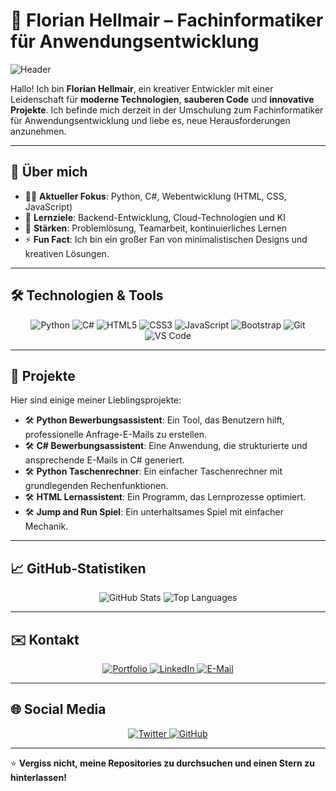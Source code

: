 # 🌟 Florian Hellmair – Fachinformatiker für Anwendungsentwicklung

![Header](https://via.placeholder.com/1200x400?text=Willkommen+auf+meinem+GitHub-Profil)

Hallo! Ich bin **Florian Hellmair**, ein kreativer Entwickler mit einer Leidenschaft für **moderne Technologien**, **sauberen Code** und **innovative Projekte**. Ich befinde mich derzeit in der Umschulung zum Fachinformatiker für Anwendungsentwicklung und liebe es, neue Herausforderungen anzunehmen.

---

## 🚀 Über mich

- 🧑‍💻 **Aktueller Fokus**: Python, C#, Webentwicklung (HTML, CSS, JavaScript)
- 🌱 **Lernziele**: Backend-Entwicklung, Cloud-Technologien und KI
- 🎯 **Stärken**: Problemlösung, Teamarbeit, kontinuierliches Lernen
- ⚡ **Fun Fact**: Ich bin ein großer Fan von minimalistischen Designs und kreativen Lösungen.

---

## 🛠️ Technologien & Tools

<div align="center">
  <img src="https://img.shields.io/badge/-Python-3776AB?logo=python&logoColor=white&style=for-the-badge" alt="Python" />
  <img src="https://img.shields.io/badge/-C%23-239120?logo=c-sharp&logoColor=white&style=for-the-badge" alt="C#" />
  <img src="https://img.shields.io/badge/-HTML5-E34F26?logo=html5&logoColor=white&style=for-the-badge" alt="HTML5" />
  <img src="https://img.shields.io/badge/-CSS3-1572B6?logo=css3&logoColor=white&style=for-the-badge" alt="CSS3" />
  <img src="https://img.shields.io/badge/-JavaScript-F7DF1E?logo=javascript&logoColor=black&style=for-the-badge" alt="JavaScript" />
  <img src="https://img.shields.io/badge/-Bootstrap-7952B3?logo=bootstrap&logoColor=white&style=for-the-badge" alt="Bootstrap" />
  <img src="https://img.shields.io/badge/-Git-F05032?logo=git&logoColor=white&style=for-the-badge" alt="Git" />
  <img src="https://img.shields.io/badge/-VS%20Code-007ACC?logo=visual-studio-code&logoColor=white&style=for-the-badge" alt="VS Code" />
</div>

---

## 🌟 Projekte


Hier sind einige meiner Lieblingsprojekte:

- 🛠️ **Python Bewerbungsassistent**: Ein Tool, das Benutzern hilft, professionelle Anfrage-E-Mails zu erstellen.
- 🛠️ **C# Bewerbungsassistent**: Eine Anwendung, die strukturierte und ansprechende E-Mails in C# generiert.
- 🛠️ **Python Taschenrechner**: Ein einfacher Taschenrechner mit grundlegenden Rechenfunktionen.
- 🛠️ **HTML Lernassistent**: Ein Programm, das Lernprozesse optimiert.
- 🛠️ **Jump and Run Spiel**: Ein unterhaltsames Spiel mit einfacher Mechanik.

---

## 📈 GitHub-Statistiken

<div align="center">
  <img src="https://github-readme-stats.vercel.app/api?username=florianhellmair&show_icons=true&theme=radical" alt="GitHub Stats" />
  <img src="https://github-readme-stats.vercel.app/api/top-langs/?username=florianhellmair&layout=compact&theme=radical" alt="Top Languages" />
</div>

---

## ✉️ Kontakt

<div align="center">
  <a href="https://hellmair-portfolio.de" target="_blank">
    <img src="https://img.shields.io/badge/-Portfolio-00D1FF?style=for-the-badge&logo=internet-explorer&logoColor=white" alt="Portfolio" />
  </a>
  <a href="https://www.linkedin.com/in/florian-hellmair-737472324" target="_blank">
    <img src="https://img.shields.io/badge/-LinkedIn-0077B5?style=for-the-badge&logo=linkedin&logoColor=white" alt="LinkedIn" />
  </a>
  <a href="mailto:florian.hellmair@example.com">
    <img src="https://img.shields.io/badge/-E--Mail-D14836?style=for-the-badge&logo=gmail&logoColor=white" alt="E-Mail" />
  </a>
</div>

---

## 🌐 Social Media

<div align="center">
  <a href="https://twitter.com/" target="_blank">
    <img src="https://img.shields.io/badge/-Twitter-1DA1F2?style=for-the-badge&logo=twitter&logoColor=white" alt="Twitter" />
  </a>
  <a href="https://github.com/florianhellmair" target="_blank">
    <img src="https://img.shields.io/badge/-GitHub-181717?style=for-the-badge&logo=github&logoColor=white" alt="GitHub" />
  </a>
</div>

---

⭐️ **Vergiss nicht, meine Repositories zu durchsuchen und einen Stern zu hinterlassen!**
